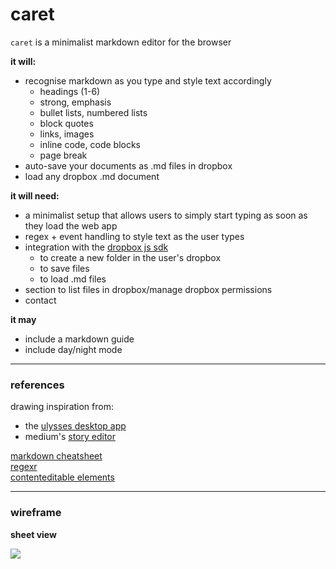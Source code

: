 # caret

`caret` is a minimalist markdown editor for the browser  
  
**it will:**  
- recognise markdown as you type and style text accordingly
	- headings (1-6)
	- strong, emphasis
	- bullet lists, numbered lists
	- block quotes
	- links, images
	- inline code, code blocks
	- page break
- auto-save your documents as .md files in dropbox
- load any dropbox .md document  
	  
**it will need:**  
- a minimalist setup that allows users to simply start typing as soon as they load the web app
- regex + event handling to style text as the user types
- integration with the [dropbox js sdk][1]
	- to create a new folder in the user's dropbox
	- to save files
	- to load .md files
- section to list files in dropbox/manage dropbox permissions
- contact

**it may**
- include a markdown guide
- include day/night mode

---- 

### references

drawing inspiration from:  
- the [ulysses desktop app][2]
- medium's [story editor][3]

[markdown cheatsheet][4]  
[regexr][5]  
[contenteditable elements][6]

---- 

### wireframe

**sheet view**  

![][image-1]


[1]:	https://github.com/dropbox/dropbox-sdk-js
[2]:	http://www.ulyssesapp.com/
[3]:	https://medium.com/new-story
[4]:	https://github.com/adam-p/markdown-here/wiki/Markdown-Cheatsheet
[5]:	http://regexr.com/
[6]:	https://developer.mozilla.org/en-US/docs/Web/Guide/HTML/Editable_content

[image-1]:	https://github.com/